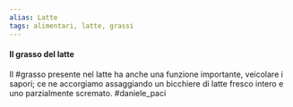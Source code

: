 ```yaml
---
alias: Latte
tags: alimentari, latte, grassi
---
```


#### Il grasso del latte
Il #grasso presente nel latte ha anche una funzione importante, veicolare i sapori; ce ne accorgiamo assaggiando un bicchiere di latte fresco intero e uno parzialmente scremato. #daniele_paci